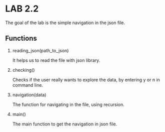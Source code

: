 # LAB 2.2

The goal of the lab is the simple navigation in the json file. 

## Functions

1. reading_json(path_to_json) 

   It helps us to read the file with json library.

2. checking()
   
   Checks if the user really wants to explore the data, by entering y or n in command line.

3. navigation(data)

   The function for navigating in the file, using recursion.

4. main()

   The main function to get the navigation in json file.
